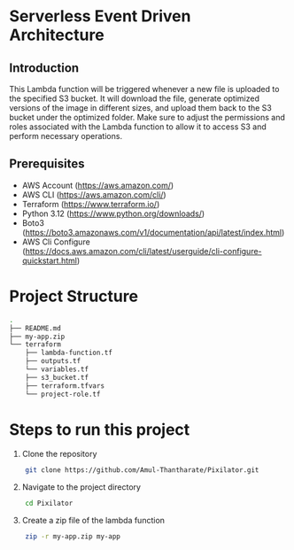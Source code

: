 # Serverless Event Driven Architecture 

## Introduction
This Lambda function will be triggered whenever a new file is uploaded to the specified S3 bucket. It will download the file, generate optimized versions of the image in different sizes, and upload them back to the S3 bucket under the optimized folder. Make sure to adjust the permissions and roles associated with the Lambda function to allow it to access S3 and perform necessary operations.

## Prerequisites
- AWS Account (https://aws.amazon.com/)
- AWS CLI (https://aws.amazon.com/cli/)
- Terraform (https://www.terraform.io/)
- Python 3.12 (https://www.python.org/downloads/)
- Boto3 (https://boto3.amazonaws.com/v1/documentation/api/latest/index.html)
- AWS Cli Configure (https://docs.aws.amazon.com/cli/latest/userguide/cli-configure-quickstart.html)

# Project Structure
```bash
.
├── README.md
├── my-app.zip
└── terraform
    ├── lambda-function.tf
    ├── outputs.tf
    └── variables.tf
    ├── s3_bucket.tf
    ├── terraform.tfvars
    └── project-role.tf
```

# Steps to run this project
1. Clone the repository
```bash
    git clone https://github.com/Amul-Thantharate/Pixilator.git
```
2. Navigate to the project directory
```bash
    cd Pixilator
```
3. Create a zip file of the lambda function
```bash
    zip -r my-app.zip my-app
```